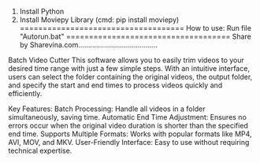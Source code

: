 1. Install Python
2. Install Moviepy Library (cmd: pip install moviepy)
====================================
How to use:
Run file "Autorun.bat"
====================================
Share by Sharevina.com........................................

Batch Video Cutter
This software allows you to easily trim videos to your desired time range with just a few simple steps.
With an intuitive interface, users can select the folder containing the original videos, the output folder,
and specify the start and end times to process videos quickly and efficiently.

Key Features:
Batch Processing: Handle all videos in a folder simultaneously, saving time.
Automatic End Time Adjustment: Ensures no errors occur when the original video duration is shorter than the specified end time.
Supports Multiple Formats: Works with popular formats like MP4, AVI, MOV, and MKV.
User-Friendly Interface: Easy to use without requiring technical expertise.
